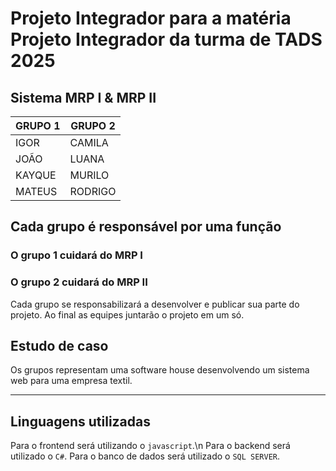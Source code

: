 # Projeto Integrador para a matéria Projeto Integrador da turma de TADS 2025

## Sistema MRP I & MRP II

| GRUPO 1 | GRUPO 2 |
| ------- | ------- |
| IGOR    | CAMILA  |
| JOÃO    | LUANA   |
| KAYQUE  | MURILO  |
| MATEUS  | RODRIGO |

## Cada grupo é responsável por uma função

### O grupo 1 cuidará do MRP I

### O grupo 2 cuidará do MRP II

Cada grupo se responsabilizará a desenvolver e publicar sua parte do projeto. Ao final as equipes juntarão o projeto em um só.

## Estudo de caso

Os grupos representam uma software house desenvolvendo um sistema web para uma empresa textil.

---

## Linguagens utilizadas

Para o frontend será utilizando o `javascript`.\n
Para o backend será utilizado o `C#`.
Para o banco de dados será utilizado o `SQL SERVER`.
